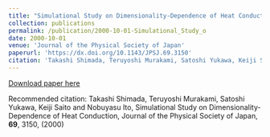 ```yaml
---
title: "Simulational Study on Dimensionality-Dependence of Heat Conduction"
collection: publications
permalink: /publication/2000-10-01-Simulational_Study_o
date: 2000-10-01
venue: 'Journal of the Physical Society of Japan'
paperurl: 'https://dx.doi.org/10.1143/JPSJ.69.3150'
citation: 'Takashi Shimada, Teruyoshi Murakami, Satoshi Yukawa, Keiji Saito and Nobuyasu Ito, Simulational Study on Dimensionality-Dependence of Heat Conduction, Journal of the Physical Society of Japan, <b>69</b>, 3150, (2000)'
---
```


<a href='https://dx.doi.org/10.1143/JPSJ.69.3150'>Download paper here</a>

Recommended citation: Takashi Shimada, Teruyoshi Murakami, Satoshi Yukawa, Keiji Saito and Nobuyasu Ito, Simulational Study on Dimensionality-Dependence of Heat Conduction, Journal of the Physical Society of Japan, <b>69</b>, 3150, (2000)
